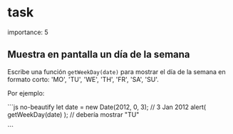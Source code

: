 # task

importance: 5

## Muestra en pantalla un día de la semana

Escribe una función `getWeekDay(date)` para mostrar el día de la semana en formato corto: 'MO', 'TU', 'WE', 'TH', 'FR', 'SA', 'SU'.

Por ejemplo:

\`\`\`js no-beautify let date = new Date\(2012, 0, 3\); // 3 Jan 2012 alert\( getWeekDay\(date\) \); // debería mostrar "TU"

\`\`\`

